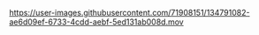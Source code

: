 



https://user-images.githubusercontent.com/71908151/134791082-ae6d09ef-6733-4cdd-aebf-5ed131ab008d.mov





